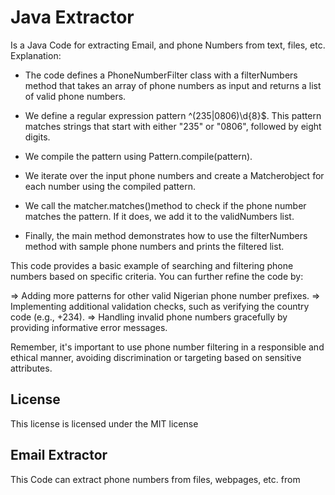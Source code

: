 # Java Extractor
Is a Java Code for extracting Email, and phone Numbers from text, files, etc.
Explanation:

- The code defines a PhoneNumberFilter class with a filterNumbers method that takes an array of phone numbers as input and returns a list of valid phone numbers.

- We define a regular expression pattern ^(235|0806)\d{8}$. This pattern matches strings that start with either "235" or "0806", followed by eight digits.

- We compile the pattern using Pattern.compile(pattern).

- We iterate over the input phone numbers and create a Matcherobject for each number using the compiled pattern.

- We call the matcher.matches()method to check if the phone number matches the pattern. If it does, we add it to the validNumbers list.

- Finally, the main method demonstrates how to use the filterNumbers method with sample phone numbers and prints the filtered list.

This code provides a basic example of searching and filtering phone numbers based on specific criteria. You can further refine the code by:

=> Adding more patterns for other valid Nigerian phone number prefixes.
=> Implementing additional validation checks, such as verifying the country code (e.g., +234).
=> Handling invalid phone numbers gracefully by providing informative error messages.

Remember, it's important to use phone number filtering in a responsible and ethical manner, avoiding discrimination or targeting based on sensitive attributes.
## License
This license is licensed under the MIT license
## Email Extractor
This Code can extract phone numbers from files, webpages, etc. from

